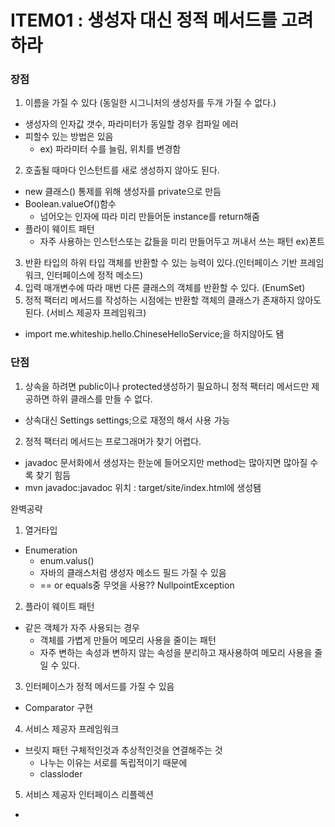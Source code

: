 # ITEM01 : 생성자 대신 정적 메서드를 고려하라
### 장점
1. 이름을 가질 수 있다 (동일한 시그니처의 생성자를 두개 가질 수 없다.) 
 - 생성자의 인자값 갯수, 파라미터가 동일할 경우 컴파일 에러
 - 피할수 있는 방법은 있음
   - ex) 파라미터 수를 늘림, 위치를 변경함
2. 호출될 때마다 인스턴트를 새로 생성하지 않아도 된다.
 - new 클래스() 통제를 위해 생성자를 private으로 만듬
 - Boolean.valueOf()함수
   - 넘어오는 인자에 따라 미리 만들어둔 instance를 return해줌
 - 플라이 웨이트 패턴
   - 자주 사용하는 인스턴스또는 값들을 미리 만들어두고 꺼내서 쓰는 패턴 ex)폰트
3. 반환 타입의 하위 타입 객체를 반환할 수 있는 능력이 있다.(인터페이스 기반 프레임워크, 인터페이스에 정적 메소드)
4. 입력 매개변수에 따라 매번 다른 클래스의 객체를 반환할 수 있다. (EnumSet)
5. 정적 팩터리 메서드를 작성하는 시점에는 반환할 객체의 클래스가 존재하지 않아도 된다. (서비스 제공자 프레임워크)
 - import me.whiteship.hello.ChineseHelloService;을 하지않아도 됌

### 단점
1. 상속을 하려면 public이나 protected생성하기 필요하니 정적 팩터리 메서드만 제공하면 하위 클래스를 만들 수 없다.
 - 상속대신 Settings settings;으로 재정의 해서 사용 가능
2. 정적 팩터리 메서드는 프로그래머가 찾기 어렵다.
 - javadoc 문서화에서 생성자는 한눈에 들어오지만 method는 많아지면 많아질 수록 찾기 힘듬
 - mvn javadoc:javadoc 위치 : target/site/index.html에 생성됌

완벽공략
1. 열거타입
 - Enumeration
   - enum.valus()
   - 자바의 클래스처럼 생성자 메소드 필드 가질 수 있음
   - == or equals중 무엇을 사용?? NullpointException

2. 플라이 웨이트 패턴
 - 같은 객체가 자주 사용되는 경우
   - 객체를 가볍게 만들어 메모리 사용을 줄이는 패턴
   - 자주 변하는 속성과 변하지 않는 속성을 분리하고 재사용하여 메모리 사용을 줄일 수 있다.

3. 인터페이스가 정적 메서드를 가질 수 있음
 - Comparator 구현

4. 서비스 제공자 프레임워크
 - 브릿지 패턴 구체적인것과 추상적인것을 연결해주는 것
   - 나누는 이유는 서로를 독립적이기 때문에
   - classloder
   
5. 서비스 제공자 인터페이스 리플렉션
 - 
   